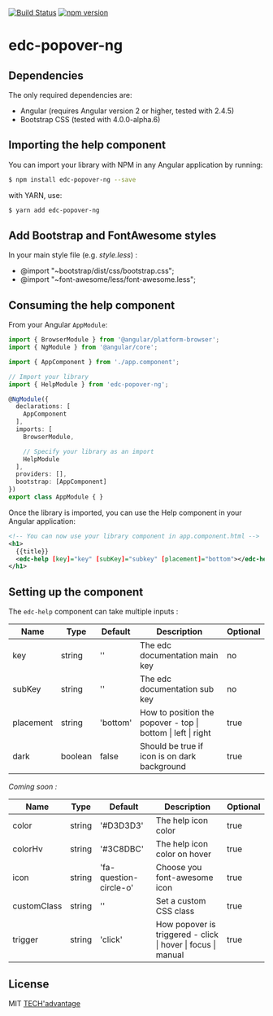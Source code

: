 [![Build Status](https://travis-ci.org/tech-advantage/edc-popover-ng.svg?branch=master)](https://travis-ci.org/tech-advantage/edc-popover-ng)
[![npm version](https://badge.fury.io/js/edc-popover-ng.svg)](https://badge.fury.io/js/edc-popover-ng)

# edc-popover-ng

## Dependencies

The only required dependencies are:

- Angular (requires Angular version 2 or higher, tested with 2.4.5)
- Bootstrap CSS (tested with 4.0.0-alpha.6)


## Importing the help component


You can import your library with NPM in any Angular application by running:

```bash
$ npm install edc-popover-ng --save
```

with YARN, use:

```bash
$ yarn add edc-popover-ng
```

## Add Bootstrap and FontAwesome styles

In your main style file (e.g. _style.less_) :

- @import "~bootstrap/dist/css/bootstrap.css";
- @import "~font-awesome/less/font-awesome.less";


## Consuming the help component


From your Angular `AppModule`:

```typescript
import { BrowserModule } from '@angular/platform-browser';
import { NgModule } from '@angular/core';

import { AppComponent } from './app.component';

// Import your library
import { HelpModule } from 'edc-popover-ng';

@NgModule({
  declarations: [
    AppComponent
  ],
  imports: [
    BrowserModule,

    // Specify your library as an import
    HelpModule
  ],
  providers: [],
  bootstrap: [AppComponent]
})
export class AppModule { }
```

Once the library is imported, you can use the Help component in your Angular application:

```xml
<!-- You can now use your library component in app.component.html -->
<h1>
  {{title}}
  <edc-help [key]="key" [subKey]="subkey" [placement]="bottom"></edc-help>
</h1>
```
## Setting up the component

The `edc-help` component can take multiple inputs :

| Name | Type | Default | Description | Optional |
|---|---|---|---|---|
| key | string | '' | The edc documentation main key | no |
| subKey |  string | '' | The edc documentation sub key | no |
| placement | string | 'bottom' | How to position the popover - top \| bottom \| left \| right | true |
| dark | boolean | false | Should be true if icon is on dark background | true |


_Coming soon :_

| Name | Type | Default | Description | Optional |
|---|---|---|---|---|
| color | string | '#D3D3D3' | The help icon color | true |
| colorHv | string | '#3C8DBC' | The help icon color on hover | true |
| icon |  string | 'fa-question-circle-o' | Choose you font-awesome icon | true |
| customClass | string | '' | Set a custom CSS class  | true |
| trigger | string | 'click' | How popover is triggered - click \| hover \| focus \| manual | true |

## License

MIT [TECH'advantage](mailto:contact@tech-advantage.com)
